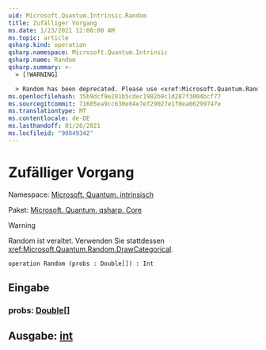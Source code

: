 ```yaml
---
uid: Microsoft.Quantum.Intrinsic.Random
title: Zufälliger Vorgang
ms.date: 1/23/2021 12:00:00 AM
ms.topic: article
qsharp.kind: operation
qsharp.namespace: Microsoft.Quantum.Intrinsic
qsharp.name: Random
qsharp.summary: >-
  > [!WARNING]

  > Random has been deprecated. Please use <xref:Microsoft.Quantum.Random.DrawCategorical> instead.
ms.openlocfilehash: 35b9dcf9e281b5cdec1982b9c1d287f3004bcf77
ms.sourcegitcommit: 71605ea9cc630e84e7ef29027e1f0ea06299747e
ms.translationtype: MT
ms.contentlocale: de-DE
ms.lasthandoff: 01/26/2021
ms.locfileid: "98849342"
---
```

# <a name="random-operation"></a>Zufälliger Vorgang

Namespace: [Microsoft. Quantum. intrinsisch](xref:Microsoft.Quantum.Intrinsic)

Paket: [Microsoft. Quantum. qsharp. Core](https://nuget.org/packages/Microsoft.Quantum.QSharp.Core)


> [!WARNING]
> Random ist veraltet. Verwenden Sie stattdessen <xref:Microsoft.Quantum.Random.DrawCategorical>.



```qsharp
operation Random (probs : Double[]) : Int
```


## <a name="input"></a>Eingabe

### <a name="probs--double"></a>probs: [Double](xref:microsoft.quantum.lang-ref.double)[]





## <a name="output--int"></a>Ausgabe: [int](xref:microsoft.quantum.lang-ref.int)

